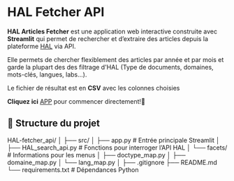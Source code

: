 # HAL Fetcher API

**HAL Articles Fetcher** est une application web interactive construite avec **Streamlit** qui permet de rechercher et d’extraire des articles depuis la plateforme [HAL](https://hal.science/) via API.

Elle permets de chercher flexiblement des articles par année et par mois et garde la plupart des des filtrage d'HAL (Type de documents, domaines, mots-clés, langues, labs...).

Le fichier de résultat est en **CSV** avec les colonnes choisies  

**Cliquez ici** [APP](https://hal-articles-fetcher.streamlit.app/) pour commencer directement!🚀


## 📂 Structure du projet

HAL-fetcher_api/
│
├── src/
│ ├── app.py               # Entrée principale Streamlit
│ ├── HAL_search_api.py    # Fonctions pour interroger l’API HAL
│ └── facets/              # Informations pour les menus
│ ├── doctype_map.py
│ ├── domaine_map.py
│ └── lang_map.py
│
├── .gitignore
├── README.md
└── requirements.txt # Dépendances Python

